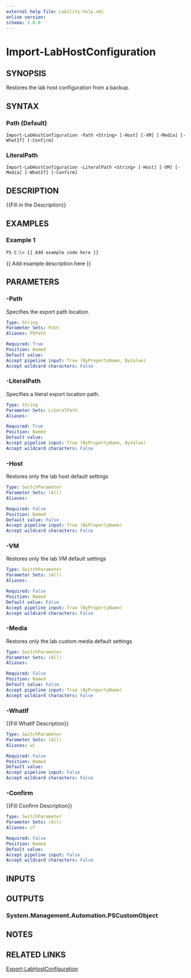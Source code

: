 ```yaml
---
external help file: Lability-help.xml
online version: 
schema: 2.0.0
---
```


# Import-LabHostConfiguration
## SYNOPSIS
Restores the lab host configuration from a backup.

## SYNTAX

### Path (Default)
```
Import-LabHostConfiguration -Path <String> [-Host] [-VM] [-Media] [-WhatIf] [-Confirm]
```

### LiteralPath
```
Import-LabHostConfiguration -LiteralPath <String> [-Host] [-VM] [-Media] [-WhatIf] [-Confirm]
```

## DESCRIPTION
{{Fill in the Description}}

## EXAMPLES

### Example 1
```
PS C:\> {{ Add example code here }}
```

{{ Add example description here }}

## PARAMETERS

### -Path
Specifies the export path location.

```yaml
Type: String
Parameter Sets: Path
Aliases: PSPath

Required: True
Position: Named
Default value: 
Accept pipeline input: True (ByPropertyName, ByValue)
Accept wildcard characters: False
```

### -LiteralPath
Specifies a literal export location path.

```yaml
Type: String
Parameter Sets: LiteralPath
Aliases: 

Required: True
Position: Named
Default value: 
Accept pipeline input: True (ByPropertyName, ByValue)
Accept wildcard characters: False
```

### -Host
Restores only the lab host default settings

```yaml
Type: SwitchParameter
Parameter Sets: (All)
Aliases: 

Required: False
Position: Named
Default value: False
Accept pipeline input: True (ByPropertyName)
Accept wildcard characters: False
```

### -VM
Restores only the lab VM default settings

```yaml
Type: SwitchParameter
Parameter Sets: (All)
Aliases: 

Required: False
Position: Named
Default value: False
Accept pipeline input: True (ByPropertyName)
Accept wildcard characters: False
```

### -Media
Restores only the lab custom media default settings

```yaml
Type: SwitchParameter
Parameter Sets: (All)
Aliases: 

Required: False
Position: Named
Default value: False
Accept pipeline input: True (ByPropertyName)
Accept wildcard characters: False
```

### -WhatIf
{{Fill WhatIf Description}}

```yaml
Type: SwitchParameter
Parameter Sets: (All)
Aliases: wi

Required: False
Position: Named
Default value: 
Accept pipeline input: False
Accept wildcard characters: False
```

### -Confirm
{{Fill Confirm Description}}

```yaml
Type: SwitchParameter
Parameter Sets: (All)
Aliases: cf

Required: False
Position: Named
Default value: 
Accept pipeline input: False
Accept wildcard characters: False
```

## INPUTS

## OUTPUTS

### System.Management.Automation.PSCustomObject

## NOTES

## RELATED LINKS

[Export-LabHostConfiguration]()

